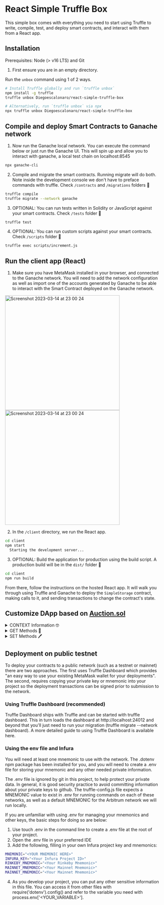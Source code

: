 # React Simple Truffle Box

This simple box comes with everything you need to start using Truffle to write, compile, test, and deploy smart contracts, and interact with them from a React app.

## Installation

Prerequisites: Node (> v16 LTS) and Git

1. First ensure you are in an empty directory.

Run the `unbox` command using 1 of 2 ways.

```sh
# Install Truffle globally and run `truffle unbox`
npm install -g truffle
truffle unbox Diegoescalonaro/react-simple-truffle-box
```

```sh
# Alternatively, run `truffle unbox` via npx
npx truffle unbox Diegoescalonaro/react-simple-truffle-box
```

## Compile and deploy Smart Contracts to Ganache network

1. Now run the Ganache local network. You can execute the command below or just run the Ganache UI. This will spin up and allow you to interact with ganache, a local test chain on localhost:8545

```sh
npx ganache-cli
```

2. Compile and migrate the smart contracts. Running migrate will do both. Note inside the development console we don't have to preface commands with truffle. Check `/contracts` and `/migrations` folders 🔎

```sh
truffle compile
truffle migrate --network ganache
```

3. OPTIONAL: You can run tests written in Solidity or JavaScript against your smart contracts. Check `/tests` folder  🔎

```sh
truffle test
```

4. OPTIONAL: You can run custom scripts against your smart contracts. Check `/scripts` folder 🔎
```sh
truffle exec scripts/increment.js
```

## Run the client app (React)

1. Make sure you have MetaMask installed in your browser, and connected to the Ganache network. You will need to add the network configuration as well as import one of the accounts generated by Ganache to be able to interact with the Smart Contract deployed on the Ganache network.


<img width="374" alt="Screenshot 2023-03-14 at 23 00 24" src="https://user-images.githubusercontent.com/26909731/225150831-d00a9fe5-e8ea-48bf-91a7-5705707fe86d.png">

<img width="374" alt="Screenshot 2023-03-14 at 23 00 24" src="https://user-images.githubusercontent.com/26909731/225151437-a61de8f3-f6ce-4e4a-9e41-cd8ee6c98fb5.png">


2. In the `/client` directory, we run the React app. 

```sh
cd client
npm start
  Starting the development server...
```

3. OPTIONAL: Build the application for production using the build script. A production build will be in the `dist/` folder  🔎
```sh
cd client
npm run build
```

From there, follow the instructions on the hosted React app. It will walk you through using Truffle and Ganache to deploy the `SimpleStorage` contract, making calls to it, and sending transactions to change the contract's state.


## Customize DApp based on [Auction.sol]("https://github.com/Diegoescalonaro/auction-smartcontract")

<details>
<summary>CONTEXT Information 🤓</summary>

```js
// Use web3 to get the user's accounts.
const accounts = await web3.eth.getAccounts();

// Get the network ID
const networkId = await web3.eth.net.getId();

// Set data as a component state
this.setState({accounts, networkId})
```

```js
{/* ---- Context Information: Account & Network ---- */}
<div className="Auction-header">
    <div className="Header-context-information">
      <p> Network connected: {this.state.networkId}</p>
      <p> Your address: {this.state.accounts[0]}</p>
    </div>
</div>
```

```js
// --------- METAMASK EVENTS ---------
  handleMetamaskEvent = async () => {
    window.ethereum.on('accountsChanged', function (accounts) {
      // Time to reload your interface with accounts[0]!
      alert("Incoming event from Metamask: Account changed 🦊")
      window.location.reload()
    })

    window.ethereum.on('networkChanged', function (networkId) {
      // Time to reload your interface with the new networkId
      alert("Incoming event from Metamask: Network changed 🦊")
      window.location.reload()
    })
  }
```

```js
// --------- TO LISTEN TO EVENTS AFTER EVERY COMPONENT MOUNT ---------
this.handleMetamaskEvent()
```
</details>

<details>
<summary>GET Methods 📖 </summary>

```js
// ------------ GET AUCTION INFORMATION FUNCTION ------------
getAuctionInformation = async () => {
  const { accounts, contract } = this.state;

  // Get the auction information
  const response = await contract.methods.getAuctionInfo().call({ from: accounts[0] });
  this.setState({ auctionInfo: response })

  // Get the highest price and bidder, and the status of the auction
  const imageURI = await contract.methods.getImageURI().call();
  const highestPrice = await contract.methods.getHighestPrice().call();
  const highestBidder = await contract.methods.getHighestBidder().call();
  const basePrice = await contract.methods.getBasePrice().call();
  const originalOwner = await contract.methods.originalOwner().call();
  const newOwner = await contract.methods.newOwner().call();
  const isActive = await contract.methods.isActive().call();
  this.setState({ imageURI, highestPrice, highestBidder, basePrice, originalOwner, newOwner, isActive })
}
```

```js
{/* ---- Auction information ---- */}
<div className="Auction-component-1">
  <div className="Auction-component-body">
    <h2 id="inline">Auction information</h2>
    <button id="button-call" onClick={this.getAuctionInformation}> GET INFORMATION</button>
    {
      this.state.auctionInfo &&
      <>
        <div className="Auction-information">
          {/* Auction Image */}
          <div className="Auction-information-img">
            {this.state.imageURI && <img src={this.state.imageURI}></img>}
            {this.state.imageURI && <p><u>Descargar imágen</u> &nbsp;&nbsp; <u>Solicitar más imágenes</u></p>}
          </div>
          {/* Auction information */}
          <div className="Auction-information-text">

            {/* Auction Description */}
            <p>{this.state.auctionInfo[0]}</p>

            {/* Basic Information */}
            <p><b>Status: </b>{this.state.isActive ? "The auction is still active!! 🤩 🤩" : "The auction is not longer active 😭 😭"}</p>
            <p><b>Created at:</b> {this.state.auctionInfo[1]}</p>
            <p><b>Duration:</b> {this.state.auctionInfo[2]} seconds</p>

            {/* More information */}
            {this.state.highestBidder && <p><b>Highest Bidder:</b> {this.state.highestBidder}</p>}
            {this.state.highestPrice && <p><b>Highest Price:</b> {this.state.web3Provider.utils.fromWei(this.state.highestPrice, 'ether')} ether</p>}
            {this.state.basePrice && <p><b>Base price:</b> {this.state.basePrice}</p>}
            {this.state.originalOwner && <p><b>Original Owner:</b> {this.state.originalOwner}</p>}
            {this.state.newOwner && <p><b>New Owner:</b> {this.state.newOwner}</p>}
          </div>
        </div>
      </>
    }
  </div>
</div>
```
</details>

<details>
<summary>SET Methods 🖊️ </summary>

```js
// ------------ BID FUNCTION ------------
bid = async () => {
  const { accounts, contract } = this.state;

  // Bid at an auction for X value
  await contract.methods.bid().send({ from: accounts[0], value: this.state.value });

  // Get the new values: highest price and bidder, and the status of the auction
  const highestPrice = await contract.methods.getHighestPrice().call();
  const highestBidder = await contract.methods.getHighestBidder().call();
  const isActive = await contract.methods.isActive().call();

  // Update state with the result.
  this.setState({ isActive: isActive, highestPrice, highestBidder });
};

// ------------ STOP AUCTION FUNCTION ------------
stopAuction = async () => {
  const { accounts, contract } = this.state;

  // Stop the auction
  await contract.methods.stopAuction().send({ from: accounts[0] });

  // Get the new values: isActive and newOwner
  const isActive = await contract.methods.isActive().call();
  const newOwner = await contract.methods.newOwner().call();

  // Update state with the result.
  this.setState({ isActive, newOwner });
}
```

```js
{/* ---- Auction actions ---- */}
<div className="Auction-component-2">
  <div className="Auction-component-body">
    <div className="Auction-actions">
      <h2>Auction actions</h2>

      {/* Input & Button to bid */}
      <input placeholder="Insert value in wei" onChange={(e) => this.setState({ value: e.target.value })}></input>
      <button id="button-send" onClick={this.bid}>BID</button>

      {/* Button to stop auction */}
      <button id="button-send" onClick={this.stopAuction}>STOP AUCTION</button>

      {/* Helper to convert wei to ether */}
      {this.state.value && <p>You're gonna bid: {this.state.web3Provider.utils.fromWei(this.state.value, 'ether')} ether</p>}
    </div>
  </div>
</div>
```
</details>

## Deployment on public testnet

To deploy your contracts to a public network (such as a testnet or mainnet) there are two approaches. The first uses Truffle Dashboard which provides "an easy way to use your existing MetaMask wallet for your deployments". The second, requires copying your private key or mnemonic into your project so the deployment transactions can be signed prior to submission to the network.

### Using Truffle Dashboard (recommended)

Truffle Dashboard ships with Truffle and can be started with truffle dashboard. This in turn loads the dashboard at http://localhost:24012 and beyond that you'll just need to run your migration (truffle migrate --network dashboard). A more detailed guide to using Truffle Dashboard is available here.

### Using the env file and Infura

You will need at least one mnemonic to use with the network. The .dotenv npm package has been installed for you, and you will need to create a .env file for storing your mnemonic and any other needed private information.

The .env file is ignored by git in this project, to help protect your private data. In general, it is good security practice to avoid committing information about your private keys to github. The truffle-config.js file expects a MNEMONIC value to exist in .env for running commands on each of these networks, as well as a default MNEMONIC for the Arbitrum network we will run locally.

If you are unfamiliar with using .env for managing your mnemonics and other keys, the basic steps for doing so are below:

1. Use touch .env in the command line to create a .env file at the root of your project.
2. Open the .env file in your preferred IDE 
3. Add the following, filling in your own Infura project key and mnemonics:

```sh
MNEMONIC="<YOUR MNEMONIC HERE>"
INFURA_KEY="<Your Infura Project ID>"
RINKEBY_MNEMONIC="<Your Rinkeby Mnemonic>"
MAINNET_MNEMONIC="<Your Mainnet Mnemonic>"
MAINNET_MNEMONIC="<Your Mainnet Mnemonic>"
```
  
4. As you develop your project, you can put any other sensitive information in this file. You can access it from other files with require('dotenv').config() and refer to the variable you need with process.env['<YOUR_VARIABLE>'].
